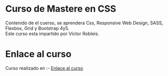 # Curso de Mastere en CSS
Contenido de el cuerso, se aprendera Css, Responsive Web Design, SASS, Flexbox, Grid y Bootstrap 4y5.
<br/>
Este curso esta impartido por Víctor Robleis.
# Enlace al curso
Curso realizado en :- [Enlace al curso](#https://www.udemy.com/course/master-en-css-responsive-sass-flexbox-grid-y-boostrap-4/)


